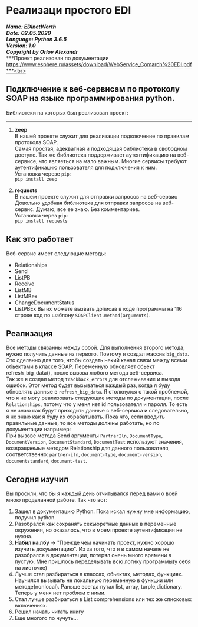 
# Реализаци простого EDI

***Name: EDInetWorth***<br>
***Date: 02.05.2020***<br>
***Language: Python 3.6.5***<br>
***Version: 1.0***<br>
***Copyright by Orlov Alexandr***<br>
***Проект реализован по документации https://www.esphere.ru/assets/download/WebService_Comarch%20EDI.pdf***<br>



Подключение к веб-сервисам по протоколу SOAP на языке программирования python.
-----------------------------------------------------------------------------------------------

Библиотеки на которых был реализован проект:
<hr>

1. **zeep** <br>
В нашей проекте служит для реализации подключение по правилам протокола SOAP.<br>
Самая простая, адекватная и подходящая библиотека в свободном доступе. Так же библиотека поддерживает аутентификацию на веб-сервисе, что являеться на мало важным. Многие сервисы требуют аутентификацию пользователя для подключения к ним.<br>
Установка черезе `pip`:<br>
`pip install zeep`<br>

2. **requests** <br>
В нашем проекте служит для отправки запросов на веб-сервис<br>
Довольно удобная библиотека для отправки запросов на веб-сервис. Думаю, все ее знаю. Без комментариев.<br>
Установка через `pip`:<br>
`pip install requests`<br>

Как это работает
-------------------------------------------------------------------------------------------------
Веб-сервис имеет следующие методы: 
* Relationships
* Send
* ListPB
* Receive
* ListMB
* ListMBex
* ChangeDocumentStatus
* ListPBEx
Вы их можете вызвать дописав в коде программы на 116 строке код по шаблону `SOAPClient.method(arguments)`.

Реализация
----------------------------------------------------
Все методы связанны между собой. Для выполнения второго метода, нужно получить данные из первого. Поэтому я создал массив `big_data`. Это сделанно для того, чтобы создать некий канал связи между всеми обьектами в классе SOAP. Переменную обновляет обьект refresh_big_data(), после вызова любого метода веб-сервиса.<br>
Так же я создал метод `trackback_errors` для отслеживание и вывода ошибок. Этот метод будет вызываться каждый раз, когда я буду обновлять данные в `refresh_big_data`.
Я столкнулся с такой проблемой, что я не могу реализовать следующие методы по документации, после `Relationships`, потому что у меня нет id пользователя и пароля. То есть я не знаю как будут приходить данные с веб-сервиса и следовательно, я не знаю как я буду их обрабатывать. Пока что, если вводить правильные данные, то все методы должны работать, но по документации например:<br>
При вызове метода Send аргументы `PartnerIln`, `DocumentType`, `DocumentVersion`,
`DocumentStandard`, `DocumentTest` используют значения, возвращаемые методом Relationship для
данного пользователя, соответственно: `partner-iln`, `document-type`, `document-version`, `documentstandard`, `document-test`.

Сегодня изучил
-------------------------------------------------------------
Вы просили, что бы я каждый день отчитывался перед вами о всей мною проделанной работе. Так что вот:
1) Зашел в документацию Python. Пока искал нужну мне информацию, подучил python.
2) Разобрался как сохранять секьюретные данные в переменные окружения, но оказалось, что в моем проекте аутентификация не нужна.
3) **Набил на лбу** -> "Прежде чем начинать проект, нужно хорошо изучить документацию". Из за того, что я в самом начале не разобрался в документации, потерял очень много времени в пустую. Мне пришлось переделывать всю логику программы(у себя на листочке)
4) Лучше стал разбираться в классах, обьектах, методах, функциях. Научился вызывать не локальную переменную в функции или методе(nonlocal). Раньше всегда путал list, array, turple,dictionary. Теперь у меня нет проблем с ними.
5) Стал лучше разбираться в List comprehensions или тех же списковых включениях.
6) Решил начать читать книгу
6) Еще многого по чучуть...
